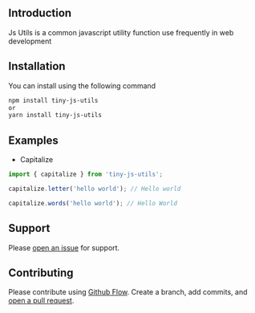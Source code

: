 ## Introduction

Js Utils is a common javascript utility function use frequently in web development

## Installation

You can install using the following command

```bash
npm install tiny-js-utils
or
yarn install tiny-js-utils
```

## Examples

- Capitalize

```js
import { capitalize } from 'tiny-js-utils';

capitalize.letter('hello world'); // Hello world

capitalize.words('hello world'); // Hello World
```

## Support

Please [open an issue](https://github.com/arjunghimire/tiny-js-utils/issues/new) for support.

## Contributing

Please contribute using [Github Flow](https://guides.github.com/introduction/flow/). Create a branch, add commits, and [open a pull request](https://github.com/arjunghimire/tiny-js-utils/compare/).
